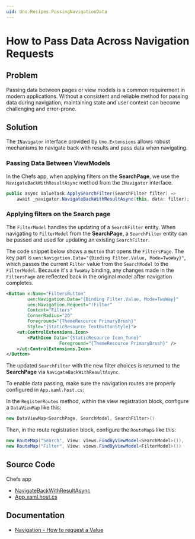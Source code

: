 ```yaml
---
uid: Uno.Recipes.PassingNavigationData
---
```


# How to Pass Data Across Navigation Requests

## Problem

Passing data between pages or view models is a common requirement in modern applications. Without a consistent and reliable method for passing data during navigation, maintaining state and user context can become challenging and error-prone.

## Solution

The `INavigator` interface provided by `Uno.Extensions` allows robust mechanisms to navigate back with results and pass data when navigating.

### Passing Data Between ViewModels

In the Chefs app, when applying filters on the **SearchPage**, we use the `NavigateBackWithResultAsync` method from the `INavigator` interface.

```csharp
public async ValueTask ApplySearchFilter(SearchFilter filter) =>
    await _navigator.NavigateBackWithResultAsync(this, data: filter);
```

### Applying filters on the Search page

The `FilterModel` handles the updating of a `SearchFilter` entity. When navigating to `FilterModel` from the **SearchPage**, a `SearchFilter` entity can be passed and used for updating an existing `SearchFilter`.

The code snippet below shows a `Button` that opens the `FiltersPage`. The key part is `uen:Navigation.Data="{Binding Filter.Value, Mode=TwoWay}"`, which passes the current `Filter` value from the `SearchModel` to the `FilterModel`. Because it's a `TwoWay` binding, any changes made in the `FiltersPage` are reflected back in the original model after navigation completes.

```xml
<Button x:Name="FiltersButton"
        uen:Navigation.Data="{Binding Filter.Value, Mode=TwoWay}"
        uen:Navigation.Request="!Filter"
        Content="Filters"
        CornerRadius="20"
        Foreground="{ThemeResource PrimaryBrush}"
        Style="{StaticResource TextButtonStyle}">
    <ut:ControlExtensions.Icon>
        <PathIcon Data="{StaticResource Icon_Tune}"
                    Foreground="{ThemeResource PrimaryBrush}" />
    </ut:ControlExtensions.Icon>
</Button>
```

The updated `SearchFilter` with the new filter choices is returned to the **SearchPage** via `NavigateBackWithResultAsync`.

To enable data passing, make sure the navigation routes are properly configured in `App.xaml.host.cs`:

In the `RegisterRoutes` method, within the view registration block, configure a `DataViewMap` like this:

```csharp
new DataViewMap<SearchPage, SearchModel, SearchFilter>()
```

Then, in the route registration block, configure the `RouteMap`s like this:

```csharp
new RouteMap("Search", View: views.FindByViewModel<SearchModel>()),
new RouteMap("Filter", View: views.FindByViewModel<FilterModel>())
```

## Source Code

Chefs app

- [NavigateBackWithResultAsync](https://github.com/unoplatform/uno.chefs/blob/139edc9eab65b322e219efb7572583551c40ad32/Chefs/Presentation/FilterModel.cs#L21-L22)
- [App.xaml.host.cs](https://github.com/unoplatform/uno.chefs/blob/04a93886dd0b530386997179b80453a59e832fbe/Chefs/App.xaml.host.cs#L134)

## Documentation

- [Navigation - How to request a Value](xref:Uno.Extensions.Navigation.HowToSelectValue)
